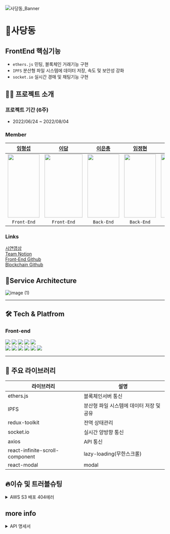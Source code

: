 ![사당동_Banner](https://user-images.githubusercontent.com/102935156/182619039-821a3613-cd9d-425b-9932-6a3738ccb7b5.png)


# 🧸사당동

## FrontEnd 핵심기능

- `ethers.js` 민팅, 블록체인 거래기능 구현
- `IPFS` 분산형 파일 시스템에 데이터 저장, 속도 및 보안성 강화
- `socket.io` 실시간 경매 및 채팅기능 구현


## 👨‍💻 프로젝트 소개

### **프로젝트 기간** (6주)
- 2022/06/24 ~ 2022/08/04

### Member
|[임형섭](https://github.com/4hsnim)|[이담](https://github.com/damiiya)|[이은총](https://github.com/eunchong2lee)|[임정현](https://github.com/lojy4231)|[이재석](https://github.com/LeeJaeSeok1)|[배재은]()|
|:------:|:---:|:---:|:---:|:---:|:---:|
|<img src="https://user-images.githubusercontent.com/102935156/182624707-3de3157c-5a65-42ce-8794-e3955e3fd68f.png" width="100" height="200"/>|<img src="https://user-images.githubusercontent.com/102935156/182624760-4fb85e4d-f8d9-4e7c-8481-b94af4c13204.png" width="120" height="200"/>|<img src="https://user-images.githubusercontent.com/102935156/182640237-80b8b7d0-fbb4-4fe2-82b2-f9c4332cd156.png" width="100" height="200"/>|<img src="https://user-images.githubusercontent.com/102935156/182624897-073b4da3-067f-4a54-b78b-8f889a3a6598.png" width="100" height="200"/>|<img src="https://user-images.githubusercontent.com/102935156/182624950-6850a246-d9fe-4a5f-9579-02bb2b4b076e.png" width="100" height="200"/>|<img src="https://user-images.githubusercontent.com/102935156/182624978-b6d55020-cea0-4868-adbb-e3bd28b916d1.png" width="100" height="200"/>|
|`Front-End`|`Front-End`|`Back-End`|`Back-End`|`Back-End`|`Designer`|


### Links
[시연영상](https://www.youtube.com/watch?v=jTech_pwjCU)   
[Team Notion](https://www.notion.so/2-cef47c67331c4b0d9445d55302fc51de)   
[Front-End Github](https://github.com/damiiya/sadangdong)   
[Blockchain Github](https://github.com/eunchong2lee/SDD_Blockchain)  

## 💎Service Architecture

![image (1)](https://user-images.githubusercontent.com/102935156/182826105-130a0fd4-cfda-4b91-bb95-9da6d2a87106.png)


---

## 🛠 Tech & Platfrom

### **Front-end**
<p>
<img src="https://img.shields.io/badge/javascript-F7DF1E?style=for-the-badge&logo=javascript&logoColor=black">
<img src="https://img.shields.io/badge/React-61DAFB?style=for-the-badge&logo=React&logoColor=black">
<img src="https://img.shields.io/badge/Redux-764ABC?style=for-the-badge&logo=Redux&logoColor=white">
<img src="https://img.shields.io/badge/html-E34F26?style=for-the-badge&logo=html5&logoColor=white">
<img src="https://img.shields.io/badge/css-1572B6?style=for-the-badge&logo=css3&logoColor=white">
  <br>
<img src="https://img.shields.io/badge/socket.io-ffffff?style=for-the-badge&logo=socket.io&logoColor=black">
<img src="https://img.shields.io/badge/CloudFront-D05C4B?style=for-the-badge&logo=Amazon AWS&logoColor=white">
<img src="https://img.shields.io/badge/Route53-4A154B?style=for-the-badge&logo=Amazon AWS&logoColor=white">
<img src="https://img.shields.io/badge/Amazon S3-569A31?style=for-the-badge&logo=Amazon S3&logoColor=white">
<img src="https://img.shields.io/badge/git-F05032?style=for-the-badge&logo=git&logoColor=white">
<img src="https://img.shields.io/badge/github-181717?style=for-the-badge&logo=github&logoColor=white">

<br>
</p>

---

## 📘 주요 라이브러리

| 라이브러리    | 설명                                    |  
| ------------- | --------------------------------------- |
| ethers.js | 블록체인서버 통신|
| IPFS|분산형 파일 시스템에 데이터 저장 및 공유|
| redux-toolkit       | 전역 상태관리                             |
| socket.io         | 실시간 양방향 통신           |     
| axios    | API 통신                            |
| react-infinite-scroll-component   | lazy-loading(무한스크롤)        |
| react-modal|modal|

## 🔥이슈 및 트러블슈팅
<details>
<summary> AWS S3 배포 404에러</summary>
<div markdown="1">
<img src = "https://user-images.githubusercontent.com/102935156/183845307-a85f0932-cdc0-4662-a230-ed2620be3469.png">
<br/>
<b><p>🔴 문제분석</p></b>

 - 위의 사진처럼 React Router를 활용한 프로젝트를 배포했을 때 페이지를 찾을 수 없는 404에러 발생
 - 최초 메인페이지 index.html path="/"는 잘 렌더가 되지만 Anchor 태그를 사용해 페이지를 라우팅할 경우 404에러가 발생
 - useNavigate를 사용한 페이지 라우팅시 정상적으로 렌더링되는 것을 확인함

<b><p>🔴 원인분석</p></b>

1. Anchor 태그를 사용한 라우팅 처리시 해당 path경로에 맞는 파일이 새로고침 되어 다시 서버로부터 받아오는 것을 뜻함<br/>
→ 애초에 path의 경로가 "/"이 아닌 곳에 라우팅이 된다면 파일을 서버로 부터 못받는 것이 아닐까?

2. SPA방식의 React 프레임 워크로 개발한 해당 프로젝트는 CSR브라우저 렌더링을 함<br/>
→ CSR은 처음에 모든 파일을 받아오기 때문에 useNavigate 라우팅 처리는 정상적으로 동작하는 것이 아닐까?


<b><p>🔴 해결방안</p></b>
1. 모든 페이지 라우팅 처리를 useNavigate사용하거나 Anchor태그가 아닌 React 라우터를 이용하는 방법

2. S3 error 발생시 동일하게 build된 index.html을 렌더할 수 있도록하고, Cloudfront에서도 404오류 메세지를 200 ok로 수정하는 방법

<b><p>🔴 의사결정</p></b>
1. 첫번째 방법 채택시 페이지 라우팅시 새로고침이 되지 않아 로딩 속도가 빨라지고, 백엔드 서버에 데이터를 요청하는 횟수가 적어지지만 유저가 직접 url을 입력해 페이지 라우팅을 시도할 경우 404오류가 발생함

2. 두번째 방법 채택시 유저가 url을 입력해 페이지를 라우팅할 경우 404에러를 방지할 수 있으나 anchor태그 사용으로 서버에 잦은 데이터 요청을 보내기 때문에 서버에 부담이 됨

<b>※ 1,2번 방법 모두 채택하기로 결정

※ 서버의 부담을 줄이고 유저가 직접 url을 입력해 라우팅 할시 발생할 404오류를 처리할 수 있음</b>

</div>
</details>

## more info

<details>
<summary>API 명세서</summary>
<div markdown="1">
<img src ="https://user-images.githubusercontent.com/81402579/182878896-8bdbddc2-8244-48b7-b64a-3ea80a607cc2.png">
<img src = "https://user-images.githubusercontent.com/81402579/182878973-f3404687-e1e8-4602-8e73-8efcfe1a2ac4.png">
<img src = "https://user-images.githubusercontent.com/81402579/182879041-0c9fb569-e403-4b38-96cd-6bddb40c8ba9.png">
<img src = "https://user-images.githubusercontent.com/81402579/182879104-431ceec9-54e6-414a-843a-fc414f2288b9.png">
</div>
</details>
  
</div>



